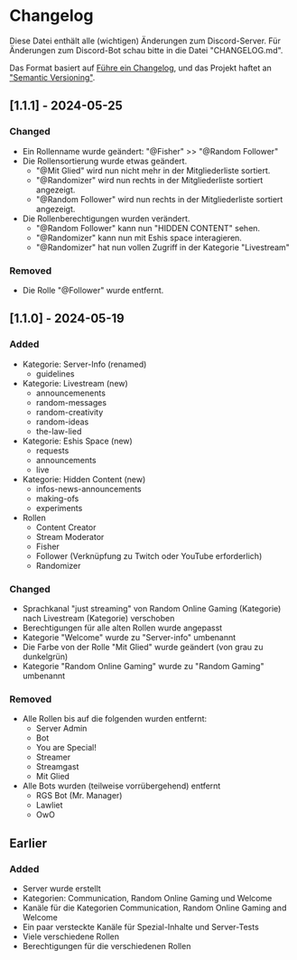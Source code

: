 # Changelog

Diese Datei enthält alle (wichtigen) Änderungen zum Discord-Server. Für Änderungen zum Discord-Bot schau bitte in die Datei "CHANGELOG.md".

Das Format basiert auf [Führe ein Changelog](https://keepachangelog.com/en/1.1.0/),
und das Projekt haftet an ["Semantic Versioning"](https://semver.org/spec/v2.0.0.html).

## [1.1.1] - 2024-05-25

### Changed

- Ein Rollenname wurde geändert: "@Fisher" >> "@Random Follower"
- Die Rollensortierung wurde etwas geändert.
  - "@Mit Glied" wird nun nicht mehr in der Mitgliederliste sortiert.
  - "@Randomizer" wird nun rechts in der Mitgliederliste sortiert angezeigt.
  - "@Random Follower" wird nun rechts in der Mitgliederliste sortiert angezeigt.
- Die Rollenberechtigungen wurden verändert.
  - "@Random Follower" kann nun "HIDDEN CONTENT" sehen.
  - "@Randomizer" kann nun mit Eshis space interagieren.
  - "@Randomizer" hat nun vollen Zugriff in der Kategorie "Livestream"

### Removed

- Die Rolle "@Follower" wurde entfernt.

## [1.1.0] - 2024-05-19

### Added

- Kategorie: Server-Info (renamed)
  - guidelines
- Kategorie: Livestream (new)
  - announcemenents
  - random-messages
  - random-creativity
  - random-ideas
  - the-law-lied
- Kategorie: Eshis Space (new)
  - requests
  - announcements
  - live
- Kategorie: Hidden Content (new)
  - infos-news-announcements
  - making-ofs
  - experiments
- Rollen
  - Content Creator 
  - Stream Moderator
  - Fisher
  - Follower (Verknüpfung zu Twitch oder YouTube erforderlich)
  - Randomizer

### Changed

- Sprachkanal "just streaming" von Random Online Gaming (Kategorie) nach Livestream (Kategorie) verschoben
- Berechtigungen für alle alten Rollen wurde angepasst
- Kategorie "Welcome" wurde zu "Server-info" umbenannt
- Die Farbe von der Rolle "Mit Glied" wurde geändert (von grau zu dunkelgrün)
- Kategorie "Random Online Gaming" wurde zu "Random Gaming" umbenannt

### Removed

- Alle Rollen bis auf die folgenden wurden entfernt:
  - Server Admin
  - Bot
  - You are Special!
  - Streamer
  - Streamgast
  - Mit Glied
- Alle Bots wurden (teilweise vorrübergehend) entfernt
  - RGS Bot (Mr. Manager)
  - Lawliet
  - OwO

## Earlier

### Added

- Server wurde erstellt
- Kategorien: Communication, Random Online Gaming und Welcome
- Kanäle für die Kategorien Communication, Random Online Gaming and Welcome
- Ein paar versteckte Kanäle für Spezial-Inhalte und Server-Tests
- Viele verschiedene Rollen
- Berechtigungen für die verschiedenen Rollen